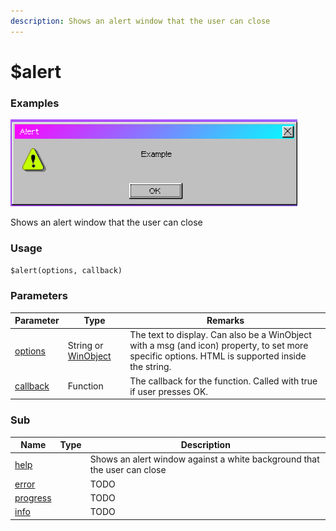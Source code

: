 ```yaml
---
description: Shows an alert window that the user can close
---
```


# $alert

### Examples

![](../../.gitbook/assets/alert.png)

Shows an alert window that the user can close

### Usage

`$alert(options, callback)`

### Parameters

| Parameter                      | Type                                     | Remarks                                                                                                                                         |
| ------------------------------ | ---------------------------------------- | ----------------------------------------------------------------------------------------------------------------------------------------------- |
| [options](params/options.md)   | String or [WinObject](broken-reference/) | The text to display. Can also be a WinObject with a msg (and icon) property, to set more specific options. HTML is supported inside the string. |
| [callback](params/callback.md) | Function                                 | The callback for the function. Called with true if user presses OK.                                                                             |

### Sub

<table><thead><tr><th>Name</th><th data-type="select">Type</th><th>Description</th></tr></thead><tbody><tr><td><a href="sub/help.md">help</a></td><td></td><td>Shows an alert window against a white background that the user can close</td></tr><tr><td><a href="sub/error.md">error</a></td><td></td><td>TODO</td></tr><tr><td><a href="broken-reference">progress</a></td><td></td><td>TODO</td></tr><tr><td><a href="broken-reference">info</a></td><td></td><td>TODO</td></tr></tbody></table>

